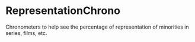 # RepresentationChrono
Chronometers to help see the percentage of representation of minorities in series, films, etc.